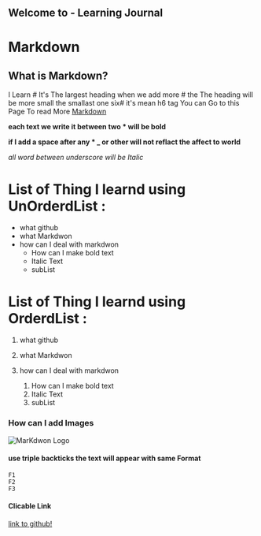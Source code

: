 ## Welcome to - Learning Journal
# Markdown
## What is Markdown?
 I Learn # It's The largest heading  when we add more # the The heading will be more small the smallast one six# it's mean h6 tag
 You can Go to this Page To read More [Markdown](https://guides.github.com/features/mastering-markdown/)
 
 **each text we write it between two * will be bold**
 
**if I add a space after any * _ or other will not reflact the affect  to world**

_all word between underscore will be Italic_

# List of Thing I learnd using UnOrderdList :
* what github
* what Markdwon
* how can I deal with markdwon
    * How can I make bold text
    * Italic Text
    * subList
 # List of Thing I learnd using OrderdList :
1. what github
2. what Markdwon
3. how can I deal with markdwon

    1. How can I make bold text
    2. Italic Text
    3. subList

### How can I  add Images 
![MarKdwon Logo](https://cdn0.iconfinder.com/data/icons/octicons/1024/markdown-512.png)

#### use triple backticks the text will appear with same Format
```
F1
F2
F3
```
#### Clicable Link

[link to github!](https://github.com/)


